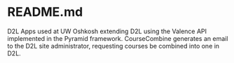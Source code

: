 # README.md

D2L Apps used at UW Oshkosh extending D2L using the Valence API implemented in the Pyramid framework. CourseCombine generates an email to the D2L site administrator, requesting courses be combined into one in D2L. 